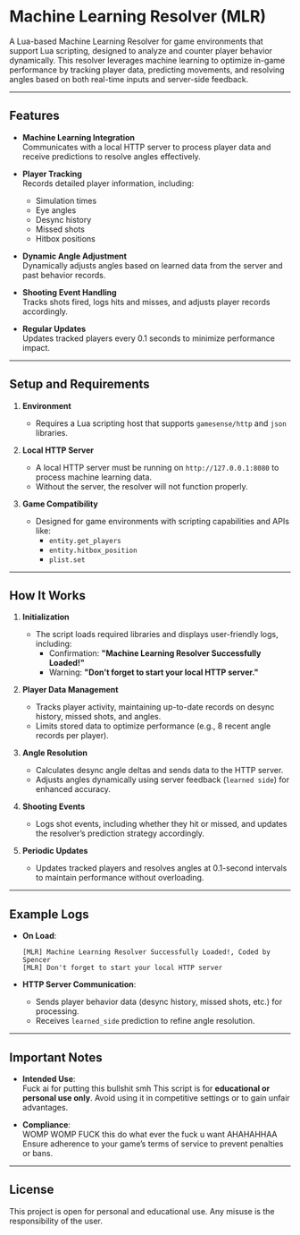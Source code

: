# Machine Learning Resolver (MLR)

A Lua-based Machine Learning Resolver for game environments that support Lua scripting, designed to analyze and counter player behavior dynamically. This resolver leverages machine learning to optimize in-game performance by tracking player data, predicting movements, and resolving angles based on both real-time inputs and server-side feedback.

---

## Features

- **Machine Learning Integration**  
  Communicates with a local HTTP server to process player data and receive predictions to resolve angles effectively.

- **Player Tracking**  
  Records detailed player information, including:
  - Simulation times
  - Eye angles
  - Desync history
  - Missed shots
  - Hitbox positions

- **Dynamic Angle Adjustment**  
  Dynamically adjusts angles based on learned data from the server and past behavior records.

- **Shooting Event Handling**  
  Tracks shots fired, logs hits and misses, and adjusts player records accordingly.

- **Regular Updates**  
  Updates tracked players every 0.1 seconds to minimize performance impact.

---

## Setup and Requirements

1. **Environment**  
   - Requires a Lua scripting host that supports `gamesense/http` and `json` libraries.  

2. **Local HTTP Server**  
   - A local HTTP server must be running on `http://127.0.0.1:8080` to process machine learning data.  
   - Without the server, the resolver will not function properly.

3. **Game Compatibility**  
   - Designed for game environments with scripting capabilities and APIs like:
     - `entity.get_players`
     - `entity.hitbox_position`
     - `plist.set`

---

## How It Works

1. **Initialization**  
   - The script loads required libraries and displays user-friendly logs, including:
     - Confirmation: **"Machine Learning Resolver Successfully Loaded!"**
     - Warning: **"Don't forget to start your local HTTP server."**

2. **Player Data Management**  
   - Tracks player activity, maintaining up-to-date records on desync history, missed shots, and angles.
   - Limits stored data to optimize performance (e.g., 8 recent angle records per player).

3. **Angle Resolution**  
   - Calculates desync angle deltas and sends data to the HTTP server.
   - Adjusts angles dynamically using server feedback (`learned side`) for enhanced accuracy.

4. **Shooting Events**  
   - Logs shot events, including whether they hit or missed, and updates the resolver’s prediction strategy accordingly.

5. **Periodic Updates**  
   - Updates tracked players and resolves angles at 0.1-second intervals to maintain performance without overloading.

---

## Example Logs

- **On Load**:  
  ```
  [MLR] Machine Learning Resolver Successfully Loaded!, Coded by Spencer
  [MLR] Don't forget to start your local HTTP server
  ```

- **HTTP Server Communication**:  
  - Sends player behavior data (desync history, missed shots, etc.) for processing.  
  - Receives `learned_side` prediction to refine angle resolution.

---

## Important Notes

- **Intended Use**:  
  Fuck ai for putting this bullshit smh 
  This script is for **educational or personal use only**. Avoid using it in competitive settings or to gain unfair advantages.  

- **Compliance**:  
  WOMP WOMP FUCK this do what ever the fuck u want AHAHAHHAA
  Ensure adherence to your game’s terms of service to prevent penalties or bans.

---

## License

This project is open for personal and educational use. Any misuse is the responsibility of the user.

